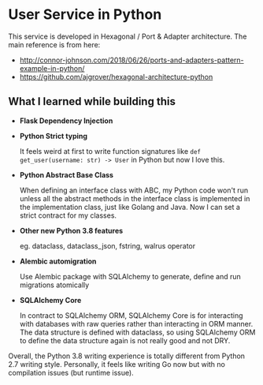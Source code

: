 # User Service in Python

This service is developed in Hexagonal / Port & Adapter architecture. The main reference is from here:

- http://connor-johnson.com/2018/06/26/ports-and-adapters-pattern-example-in-python/
- https://github.com/ajgrover/hexagonal-architecture-python

## What I learned while building this

- **Flask Dependency Injection**
- **Python Strict typing**

  It feels weird at first to write function signatures like `def get_user(username: str) -> User` in Python but now I love this.
- **Python Abstract Base Class**

  When defining an interface class with ABC, my Python code won't run unless all the abstract methods in the interface class is implemented in the implementation class, just like Golang and Java. Now I can set a strict contract for my classes.
- **Other new Python 3.8 features**

  eg. dataclass, dataclass_json, fstring, walrus operator

- **Alembic automigration**

  Use Alembic package with SQLAlchemy to generate, define and run migrations atomically

- **SQLAlchemy Core**

  In contract to SQLAlchemy ORM, SQLAlchemy Core is for interacting with databases with raw queries rather than interacting in ORM manner. The data structure is defined with dataclass, so using SQLAlchemy ORM to define the data structure again is not really good and not DRY.

Overall, the Python 3.8 writing experience is totally different from Python 2.7 writing style. Personally, it feels like writing Go now but with no compilation issues (but runtime issue).
